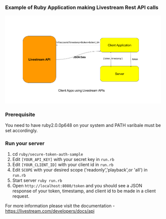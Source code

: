 ### Example of Ruby Application making Livestream Rest API calls

![Flow](flow.png)

### Prerequisite

You need to have ruby2.0.0p648 on your system and PATH varibale must be set accordingly.

### Run your server

1. cd `ruby/secure-token-auth-sample`
2. Edit `[YOUR_API_KEY]` with your secret key in `run.rb`
3. Edit `[YOUR_CLIENT_ID]` with your client id in `run.rb`
4. Edit `SCOPE` with your desired scope ('readonly','playback',or 'all') in `run.rb`
5. Start server `ruby run.rb`
6. Open `http://localhost:8080/token` and you should see a JSON response of your token, timestamp, and client id to be made in a client request. 

For more information please visit the documentation - https://livestream.com/developers/docs/api